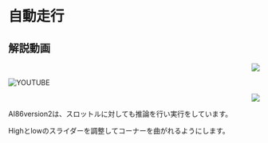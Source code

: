 # 自動走行

## 解説動画

<div style="text-align:right;">
<img src="./../img/signatureboardAI86V1.png">
</div>

![YOUTUBE](YQ8U5KHhLLA)

<div style="text-align:right;">
<img src="./../img/signatureboardAI86V2.png">
</div>

AI86version2は、スロットルに対しても推論を行い実行をしています。

Highとlowのスライダーを調整してコーナーを曲がれるようにします。
